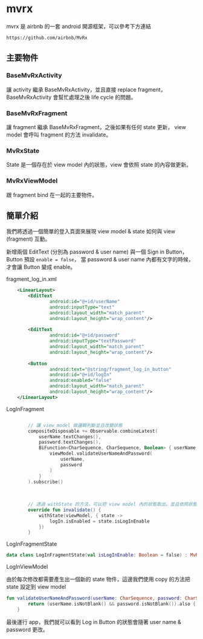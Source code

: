 # mvrx

mvrx 是 airbnb 的一套 android 開源框架，可以參考下方連結
```
https://github.com/airbnb/MvRx
```

## 主要物件

### BaseMvRxActivity

讓 activity 繼承 BaseMvRxActivity，並且直接 replace fragment，BaseMvRxActivity 會幫忙處理之後 life cycle 的問題。

### BaseMvRxFragment

讓 fragment 繼承 BaseMvRxFragment，之後如果有任何 state 更新， view model 會呼叫 fragment 的方法 invalidate。

### MvRxState

State 是一個存在於 view model 內的狀態，view 會依照 state 的內容做更新。

### MvRxViewModel

跟 fragment bind 在一起的主要物件。


## 簡單介紹

我們將透過一個簡單的登入頁面來展現 view model & state 如何與 view (fragment) 互動。  

新增兩個 EditText (分別為 password & user name) 與一個 Sign in Button，Button 預設 `enable = false`，
當 password & user name 內都有文字的時候，才會讓 Button 變成 enable。

fragment_log_in.xml
```xml
    <LinearLayout>
        <EditText
                android:id="@+id/userName"
                android:inputType="text"
                android:layout_width="match_parent"
                android:layout_height="wrap_content"/>
    
        <EditText
                android:id="@+id/password"
                android:inputType="textPassword"
                android:layout_width="match_parent"
                android:layout_height="wrap_content"/>
    
        <Button
                android:text="@string/fragment_log_in_button"
                android:id="@+id/logIn"
                android:enabled="false"
                android:layout_width="match_parent"
                android:layout_height="wrap_content"/>
    </LinearLayout>
```

LogInFragment
```kotlin

        // 讓 view model 做邏輯判斷並且改變狀態
        compositeDisposable += Observable.combineLatest(
            userName.textChanges(),
            password.textChanges(),
            BiFunction<CharSequence, CharSequence, Boolean> { userName, password ->
                viewModel.validateUserNameAndPassword(
                    userName,
                    password
                )
            }
        ).subscribe()
        
        
        
        // 透過 withState 的方法，可以把 view model 內的狀態取出，並且依照狀態修改 view 的內容，只要狀態有變，view model 就會呼叫 invalidate 方法 
        override fun invalidate() {
            withState(viewModel, { state ->
                logIn.isEnabled = state.isLogInEnable
            })
        }
```

LogInFragmentState
```kotlin
data class LogInFragmentState(val isLogInEnable: Boolean = false) : MvRxState
```

LogInViewModel

由於每次修改都需要產生出一個新的 state 物件，這邊我們使用 copy 的方法把 state 設定到 view model
```kotlin
fun validateUserNameAndPassword(userName: CharSequence, password: CharSequence): Boolean {
        return (userName.isNotBlank() && password.isNotBlank()).also { result -> setState { copy(isLogInEnable = result) } }
    }
```

最後運行 app，我們就可以看到 Log in Button 的狀態會隨著 user name & password 更改。
